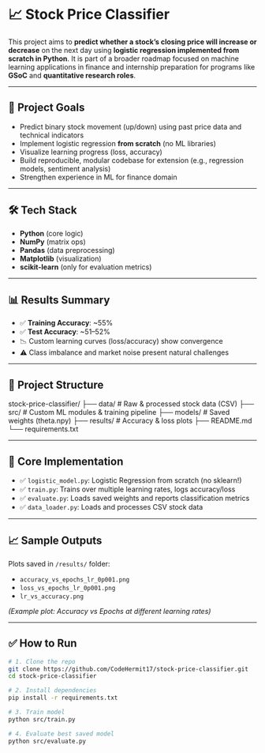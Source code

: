 # 📈 Stock Price Classifier

This project aims to **predict whether a stock’s closing price will increase or decrease** on the next day using **logistic regression implemented from scratch in Python**. It is part of a broader roadmap focused on machine learning applications in finance and internship preparation for programs like **GSoC** and **quantitative research roles**.

---

## 🚀 Project Goals

- Predict binary stock movement (up/down) using past price data and technical indicators
- Implement logistic regression **from scratch** (no ML libraries)
- Visualize learning progress (loss, accuracy)
- Build reproducible, modular codebase for extension (e.g., regression models, sentiment analysis)
- Strengthen experience in ML for finance domain

---

## 🛠️ Tech Stack

- **Python** (core logic)
- **NumPy** (matrix ops)
- **Pandas** (data preprocessing)
- **Matplotlib** (visualization)
- **scikit-learn** (only for evaluation metrics)

---

## 📊 Results Summary

- ✅ **Training Accuracy**: ~55%
- ✅ **Test Accuracy**: ~51–52%
- 📉 Custom learning curves (loss/accuracy) show convergence
- ⚠️ Class imbalance and market noise present natural challenges

---

## 📁 Project Structure

stock-price-classifier/
├── data/ # Raw & processed stock data (CSV)
├── src/ # Custom ML modules & training pipeline
├── models/ # Saved weights (theta.npy)
├── results/ # Accuracy & loss plots
├── README.md
└── requirements.txt

---

## 🧠 Core Implementation

- ✅ `logistic_model.py`: Logistic Regression from scratch (no sklearn!)
- ✅ `train.py`: Trains over multiple learning rates, logs accuracy/loss
- ✅ `evaluate.py`: Loads saved weights and reports classification metrics
- ✅ `data_loader.py`: Loads and processes CSV stock data

---

## 📈 Sample Outputs

Plots saved in `/results/` folder:

- `accuracy_vs_epochs_lr_0p001.png`
- `loss_vs_epochs_lr_0p001.png`
- `lr_vs_accuracy.png`

*(Example plot: Accuracy vs Epochs at different learning rates)*

---

## ✅ How to Run

```bash
# 1. Clone the repo
git clone https://github.com/CodeHermit17/stock-price-classifier.git
cd stock-price-classifier

# 2. Install dependencies
pip install -r requirements.txt

# 3. Train model
python src/train.py

# 4. Evaluate best saved model
python src/evaluate.py
